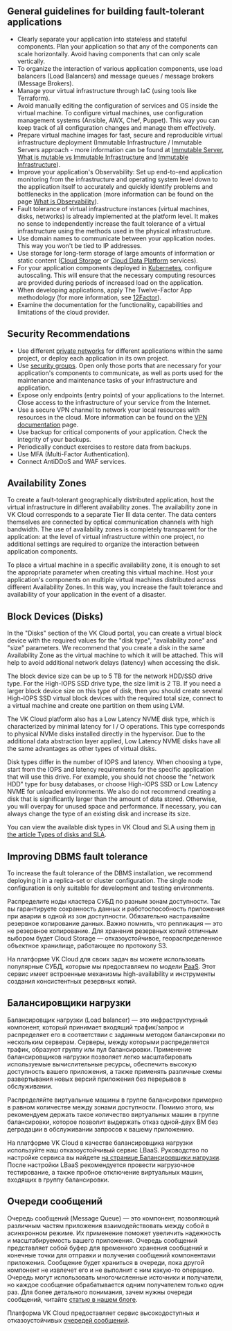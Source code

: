 ## General guidelines for building fault-tolerant applications

- Clearly separate your application into stateless and stateful components. Plan your application so that any of the components can scale horizontally. Avoid having components that can only scale vertically.
- To organize the interaction of various application components, use load balancers (Load Balancers) and message queues / message brokers (Message Brokers).
- Manage your virtual infrastructure through IaC (using tools like Terraform).
- Avoid manually editing the configuration of services and OS inside the virtual machine. To configure virtual machines, use configuration management systems (Ansible, AWX, Chef, Puppet). This way you can keep track of all configuration changes and manage them effectively.
- Prepare virtual machine images for fast, secure and reproducible virtual infrastructure deployment (Immutable Infrastructure / Immutable Servers approach - more information can be found at [Immutable Server](https://martinfowler.com/bliki/ImmutableServer.html), [What is mutable vs Immutable Infrastructure](https://www.hashicorp.com/resources/what-is-mutable-vs-immutable-infrastructure) and [Immutable Infrastructure](https://medium.com/the-cloud-architect/immutable-infrastructure-21f6613e7a23)).
- Improve your application's Observability: Set up end-to-end application monitoring from the infrastructure and operating system level down to the application itself to accurately and quickly identify problems and bottlenecks in the application (more information can be found on the page [What is Observability](https://www.dynatrace.com/news/blog/what-is-observability-2/)).
- Fault tolerance of virtual infrastructure instances (virtual machines, disks, networks) is already implemented at the platform level. It makes no sense to independently increase the fault tolerance of a virtual infrastructure using the methods used in the physical infrastructure.
- Use domain names to communicate between your application nodes. This way you won't be tied to IP addresses.
- Use storage for long-term storage of large amounts of information or static content ([Cloud Storage](/en/base/s3) or [Cloud Data Platform](/en/bigdata/hortonworks) services).
- For your application components deployed in [Kubernetes](/en/base/k8s/operations/scale), configure autoscaling. This will ensure that the necessary computing resources are provided during periods of increased load on the application.
- When developing applications, apply The Twelve-Factor App methodology (for more information, see [12Factor](https://12factor.net/)).
- Examine the documentation for the functionality, capabilities and limitations of the cloud provider.

## Security Recommendations

- Use different [private networks](/en/networks/vnet/networks) for different applications within the same project, or deploy each application in its own project.
- Use [security groups](/en/networks/vnet/firewall). Open only those ports that are necessary for your application's components to communicate, as well as ports used for the maintenance and maintenance tasks of your infrastructure and application.
- Expose only endpoints (entry points) of your applications to the Internet. Close access to the infrastructure of your service from the Internet.
- Use a secure VPN channel to network your local resources with resources in the cloud. More information can be found on the [VPN documentation](/en/networks/vnet/use-cases/vpn-tunnel) page.
- Use backup for critical components of your application. Check the integrity of your backups.
- Periodically conduct exercises to restore data from backups.
- Use MFA (Multi-Factor Authentication).
- Connect AntiDDoS and WAF services.

## Availability Zones

To create a fault-tolerant geographically distributed application, host the virtual infrastructure in different availability zones. The availability zone in VK Cloud corresponds to a separate Tier III data center. The data centers themselves are connected by optical communication channels with high bandwidth. The use of availability zones is completely transparent for the application: at the level of virtual infrastructure within one project, no additional settings are required to organize the interaction between application components.

To place a virtual machine in a specific availability zone, it is enough to set the appropriate parameter when creating this virtual machine. Host your application's components on multiple virtual machines distributed across different Availability Zones. In this way, you increase the fault tolerance and availability of your application in the event of a disaster.

## Block Devices (Disks)

In the "Disks" section of the VK Cloud portal, you can create a virtual block device with the required values ​​for the "disk type", "availability zone" and "size" parameters. We recommend that you create a disk in the same Availability Zone as the virtual machine to which it will be attached. This will help to avoid additional network delays (latency) when accessing the disk.

The block device size can be up to 5 TB for the network HDD/SSD drive type. For the High-IOPS SSD drive type, the size limit is 2 TB. If you need a larger block device size on this type of disk, then you should create several High-IOPS SSD virtual block devices with the required total size, connect to a virtual machine and create one partition on them using LVM.

The VK Cloud platform also has a Low Latency NVME disk type, which is characterized by minimal latency for I / O operations. This type corresponds to physical NVMe disks installed directly in the hypervisor. Due to the additional data abstraction layer applied, Low Latency NVME disks have all the same advantages as other types of virtual disks.

Disk types differ in the number of IOPS and latency. When choosing a type, start from the IOPS and latency requirements for the specific application that will use this drive. For example, you should not choose the "network HDD" type for busy databases, or choose High-IOPS SSD or Low Latency NVME for unloaded environments. We also do not recommend creating a disk that is significantly larger than the amount of data stored. Otherwise, you will overpay for unused space and performance. If necessary, you can always change the type of an existing disk and increase its size.

You can view the available disk types in VK Cloud and SLA using them [in the article Types of disks and SLA](/en/base/iaas/concepts/volume-sla).

## Improving DBMS fault tolerance

To increase the fault tolerance of the DBMS installation, we recommend deploying it in a replica-set or cluster configuration. The single node configuration is only suitable for development and testing environments.

Распределите ноды кластера СУБД по разным зонам доступности. Так вы гарантируете сохранность данных и работоспособность приложения при аварии в одной из зон доступности. Обязательно настраивайте резервное копирование данных. Важно помнить, что репликация — это не резервное копирование. Для хранения резервных копий отличным выбором будет Cloud Storage — отказоустойчивое, геораспределенное объектное хранилище, работающее по протоколу S3.

На платформе VK Cloud для своих задач вы можете использовать популярные СУБД, которые мы предоставляем по модели [PaaS](https://mcs.mail.ru/databases/). Этот сервис имеет встроенные механизмы high-availability и инструменты создания консистентных резервных копий.

## Балансировщики нагрузки

Балансировщик нагрузки (Load balancer) — это инфраструктурный компонент, который принимает входящий трафик/запрос и распределяет его в соответствии с заданным методом балансировки по нескольким серверам. Серверы, между которыми распределяется трафик, образуют группу или пул балансировки. Применение балансировщиков нагрузки позволяет легко масштабировать используемые вычислительные ресурсы, обеспечить высокую доступность вашего приложения, а также применять различные схемы развертывания новых версий приложения без перерывов в обслуживании.

Распределяйте виртуальные машины в группе балансировки примерно в равном количестве между зонами доступности. Помимо этого, мы рекомендуем держать такое количество виртуальных машин в группе балансировки, которое позволит выдержать отказ одной-двух ВМ без деградации в обслуживании запросов к вашему приложению.

На платформе VK Cloud в качестве балансировщика нагрузки используйте наш отказоустойчивый сервис LBaaS. Руководство по настройке сервиса вы найдете [на странице Балансировщики нагрузки](/en/networks/vnet/concepts/load-balancer). После настройки LBaaS рекомендуется провести нагрузочное тестирование, а также пробное отключение виртуальных машин, входящих в группу балансировки.

## Очереди сообщений

Очередь сообщений (Message Queue) — это компонент, позволяющий различным частям приложения взаимодействовать между собой в асинхронном режиме. Их применение поможет увеличить надежность и масштабируемость вашего приложения. Очередь сообщений представляет собой буфер для временного хранения сообщений и конечные точки для отправки и получения сообщений компонентами приложения. Сообщение будет храниться в очереди, пока другой компонент не извлечет его и не выполнит с ним какую-то операцию. Очередь могут использовать многочисленные источники и получатели, но каждое сообщение обрабатывается одним получателем только один раз. Для более детального понимания, зачем нужны очереди сообщений, читайте [статью в нашем блоге](https://mcs.mail.ru/blog/zachem-nuzhny-ocheredi-soobshcheniy-v-mikroservisnoy-arkhitekture).

Платформа VK Cloud предоставляет сервис высокодоступных и отказоустойчивых [очередей сообщений](https://mcs.mail.ru/blog/zachem-nuzhny-ocheredi-soobshcheniy-v-mikroservisnoy-arkhitekture).
